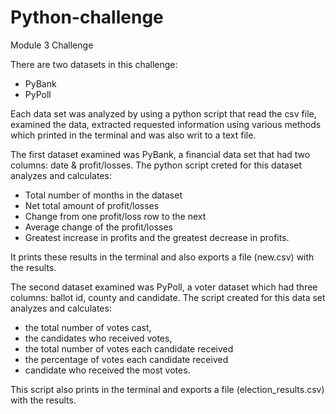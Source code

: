 # Python-challenge
Module 3 Challenge

There are two datasets in this challenge:
- PyBank
- PyPoll

Each data set was analyzed by using a python script that read the csv file, examined the data, extracted requested information using various methods which printed in the terminal and was also writ to a text file. 

The first dataset examined was PyBank, a financial data set that had two columns: date & profit/losses. The python script creted for this dataset analyzes and calculates:
- Total number of months in the dataset
- Net total amount of profit/losses
- Change from one profit/loss row to the next
- Average change of the profit/losses 
- Greatest increase in profits and the greatest decrease in profits. 

It prints these results in the terminal and also exports a file (new.csv) with the results.

The second dataset examined was PyPoll, a voter dataset which had three columns: ballot id, county and candidate. The script created for this data set analyzes and calculates:
- the total number of votes cast, 
- the candidates who received votes, 
- the total number of votes each candidate received 
- the percentage of votes each candidate received  
- candidate who received the most votes. 

This script also prints in the terminal and exports a file (election_results.csv) with the results. 
